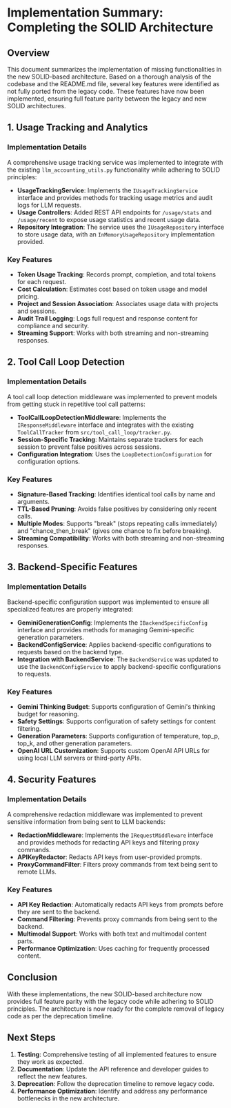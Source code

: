 # Implementation Summary: Completing the SOLID Architecture

## Overview

This document summarizes the implementation of missing functionalities in the new SOLID-based architecture. Based on a thorough analysis of the codebase and the README.md file, several key features were identified as not fully ported from the legacy code. These features have now been implemented, ensuring full feature parity between the legacy and new SOLID architectures.

## 1. Usage Tracking and Analytics

### Implementation Details

A comprehensive usage tracking service was implemented to integrate with the existing `llm_accounting_utils.py` functionality while adhering to SOLID principles:

- **UsageTrackingService**: Implements the `IUsageTrackingService` interface and provides methods for tracking usage metrics and audit logs for LLM requests.
- **Usage Controllers**: Added REST API endpoints for `/usage/stats` and `/usage/recent` to expose usage statistics and recent usage data.
- **Repository Integration**: The service uses the `IUsageRepository` interface to store usage data, with an `InMemoryUsageRepository` implementation provided.

### Key Features

- **Token Usage Tracking**: Records prompt, completion, and total tokens for each request.
- **Cost Calculation**: Estimates cost based on token usage and model pricing.
- **Project and Session Association**: Associates usage data with projects and sessions.
- **Audit Trail Logging**: Logs full request and response content for compliance and security.
- **Streaming Support**: Works with both streaming and non-streaming responses.

## 2. Tool Call Loop Detection

### Implementation Details

A tool call loop detection middleware was implemented to prevent models from getting stuck in repetitive tool call patterns:

- **ToolCallLoopDetectionMiddleware**: Implements the `IResponseMiddleware` interface and integrates with the existing `ToolCallTracker` from `src/tool_call_loop/tracker.py`.
- **Session-Specific Tracking**: Maintains separate trackers for each session to prevent false positives across sessions.
- **Configuration Integration**: Uses the `LoopDetectionConfiguration` for configuration options.

### Key Features

- **Signature-Based Tracking**: Identifies identical tool calls by name and arguments.
- **TTL-Based Pruning**: Avoids false positives by considering only recent calls.
- **Multiple Modes**: Supports "break" (stops repeating calls immediately) and "chance_then_break" (gives one chance to fix before breaking).
- **Streaming Compatibility**: Works with both streaming and non-streaming responses.

## 3. Backend-Specific Features

### Implementation Details

Backend-specific configuration support was implemented to ensure all specialized features are properly integrated:

- **GeminiGenerationConfig**: Implements the `IBackendSpecificConfig` interface and provides methods for managing Gemini-specific generation parameters.
- **BackendConfigService**: Applies backend-specific configurations to requests based on the backend type.
- **Integration with BackendService**: The `BackendService` was updated to use the `BackendConfigService` to apply backend-specific configurations to requests.

### Key Features

- **Gemini Thinking Budget**: Supports configuration of Gemini's thinking budget for reasoning.
- **Safety Settings**: Supports configuration of safety settings for content filtering.
- **Generation Parameters**: Supports configuration of temperature, top_p, top_k, and other generation parameters.
- **OpenAI URL Customization**: Supports custom OpenAI API URLs for using local LLM servers or third-party APIs.

## 4. Security Features

### Implementation Details

A comprehensive redaction middleware was implemented to prevent sensitive information from being sent to LLM backends:

- **RedactionMiddleware**: Implements the `IRequestMiddleware` interface and provides methods for redacting API keys and filtering proxy commands.
- **APIKeyRedactor**: Redacts API keys from user-provided prompts.
- **ProxyCommandFilter**: Filters proxy commands from text being sent to remote LLMs.

### Key Features

- **API Key Redaction**: Automatically redacts API keys from prompts before they are sent to the backend.
- **Command Filtering**: Prevents proxy commands from being sent to the backend.
- **Multimodal Support**: Works with both text and multimodal content parts.
- **Performance Optimization**: Uses caching for frequently processed content.

## Conclusion

With these implementations, the new SOLID-based architecture now provides full feature parity with the legacy code while adhering to SOLID principles. The architecture is now ready for the complete removal of legacy code as per the deprecation timeline.

## Next Steps

1. **Testing**: Comprehensive testing of all implemented features to ensure they work as expected.
2. **Documentation**: Update the API reference and developer guides to reflect the new features.
3. **Deprecation**: Follow the deprecation timeline to remove legacy code.
4. **Performance Optimization**: Identify and address any performance bottlenecks in the new architecture.
